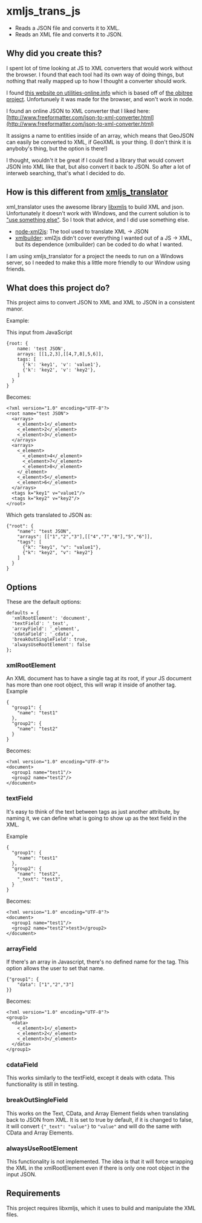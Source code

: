 xmljs_trans_js
================

* Reads a JSON file and converts it to XML.
* Reads an XML file and converts it to JSON.

Why did you create this?
------------------------

I spent lot of time looking at JS to XML converters that would work without the browser. I found that each tool had its own way of doing things, but nothing that really mapped up to how I thought a converter should work.

I found [this website on utilities-online.info](http://www.utilities-online.info/xmltojson/) which is based off of [the objtree project](https://github.com/thatcher/jquery-objtree). Unfortunuely it was made for the browser, and won't work in node.

I found an online JSON to XML converter that I liked here: [http://www.freeformatter.com/json-to-xml-converter.html](http://www.freeformatter.com/json-to-xml-converter.html)

It assigns a name to entities inside of an array, which means that GeoJSON can easily be converted to XML, if GeoXML is your thing. (I don't think it is anyboby's thing, but the option is there!)

I thought, wouldn't it be great if I could find a library that would convert JSON into XML like that, but also convert it back to JSON. So after a lot of interweb searching, that's what I decided to do.

How is this different from [xmljs_translator](https://github.com/jimmyrocks/xmljs_translator)
-------------------------------------------
xml_translator uses the awesome library [libxmljs](https://github.com/polotek/libxmljs) to build XML and json. Unfortunately it doesn't work with Windows, and the current solution is to ["use something else"](https://github.com/polotek/libxmljs/issues/123#issuecomment-11554032). So I took that advice, and I did use something else.

* [node-xml2js](https://github.com/Leonidas-from-XIV/node-xml2js): The tool used to translate XML -> JSON
* [xmlbuilder](https://github.com/oozcitak/xmlbuilder-js): xml2js didn't cover everything I wanted out of a JS -> XML, but its dependence (xmlbuilder) can be coded to do what I wanted.

I am using xmljs_translator for a project the needs to run on a Windows server, so I needed to make this a little more friendly to our Window using friends.


What does this project do?
--------------------------
This project aims to convert JSON to XML and XML to JSON in a consistent manor.

Example:

This input from JavaScript

```
{root: {
    name: 'test JSON',
    arrays: [[1,2,3],[[4,7,8],5,6]],
    tags: [
      {'k': 'key1', 'v': 'value1'},
      {'k': 'key2', 'v': 'key2'},
    ]
  }
}
```

Becomes:

```
<?xml version="1.0" encoding="UTF-8"?>
<root name="test JSON">
  <arrays>
    <_element>1</_element>
    <_element>2</_element>
    <_element>3</_element>
  </arrays>
  <arrays>
    <_element>
      <_element>4</_element>
      <_element>7</_element>
      <_element>8</_element>
    </_element>
    <_element>5</_element>
    <_element>6</_element>
  </arrays>
  <tags k="key1" v="value1"/>
  <tags k="key2" v="key2"/>
</root>
```

Which gets translated to JSON as:

```
{"root": {
    "name": "test JSON",
    "arrays": [["1","2","3"],[["4","7","8"],"5","6"]],
    "tags": [
      {"k": "key1", "v": "value1"},
      {"k": "key2", "v": "key2"}
    ]
  }
}
```

Options
-------
These are the default options:
```
defaults = {
  'xmlRootElement': 'document',
  'textField': '_text',
  'arrayField': '_element',
  'cdataField': '_cdata',
  'breakOutSingleField': true,
  'alwaysUseRootElement': false
};
```

### xmlRootElement ###
An XML document has to have a single tag at its root, if your JS document has more than one root object, this will wrap it inside of another tag. Example

```
{
  "group1": {
    "name": "test1"
  },
  "group2": {
    "name": "test2"
  }
}
```

Becomes:

```
<?xml version="1.0" encoding="UTF-8"?>
<document>
  <group1 name="test1"/>
  <group2 name="test2"/>
</document>
```

### textField ###

It's easy to think of the text between tags as just another attribute, by naming it, we can define what is going to show up as the text field in the XML.

Example

```
{
  "group1": {
    "name": "test1"
  },
  "group2": {
    "name": "test2",
    "_text": "test3",
  }
}
```

Becomes:

```
<?xml version="1.0" encoding="UTF-8"?>
<document>
  <group1 name="test1"/>
  <group2 name="test2">test3</group2>
</document>
```


### arrayField ###
If there's an array in Javascript, there's no defined name for the tag. This option allows the user to set that name.

```
{"group1": {
    "data": ["1","2","3"]
}}
```
Becomes:

```
<?xml version="1.0" encoding="UTF-8"?>
<group1>
  <data>
    <_element>1</_element>
    <_element>2</_element>
    <_element>3</_element>
  </data>
</group1>
```
### cdataField ###
This works similarly to the textField, except it deals with cdata.  This functionality is still in testing.

### breakOutSingleField ###
This works on the Text, CData, and Array Element fields when translating back to JSON from XML. It is set to true by default, if it is changed to false, it will convert `{"_text": "value"}` to `"value"` and will do the same with CData and Array Elements.

### alwaysUseRootElement ###
This functionality is not implemented. The idea is that it will force wrapping the XML in the xmlRootElement even if there is only one root object in the input JSON.

Requirements
------------
This project requires libxmljs, which it uses to build and manipulate the XML files.
